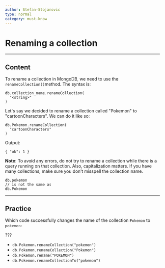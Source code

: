 ```yaml
---
author: Stefan-Stojanovic
type: normal
category: must-know
---
```


# Renaming a collection


---

## Content

To rename a collection in MongoDB, we need to use the `renameCollection()`method. The syntax is:

```plain-text
db.collection_name.renameCollection(
  "<string>"
)
```

Let's say we decided to rename a collection called "Pokemon" to "cartoonCharacters". We can do it like so:

```plain-text
db.Pokemon.renameCollection(
  "cartoonCharacters"
)
```

Output:

```plain-text
{ "ok": 1 }
```

**Note:** To avoid any errors, do not try to rename a collection while there is a query running on that collection. Also, capitalization matters. If you have many collections, make sure you don't misspell the collection name.

```plain-text
db.pokemon
// is not the same as
db.Pokemon
```


---

## Practice

Which code successfully changes the name of the collection `Pokemon` to `pokemon`:

???

- `db.Pokemon.renameCollection("pokemon")`
- `db.Pokemon.renameCollection("Pokemon")`
- `db.Pokemon.rename("POKEMON")`
- `db.Pokemon.renameCollectionTo("pokemon")`
 
